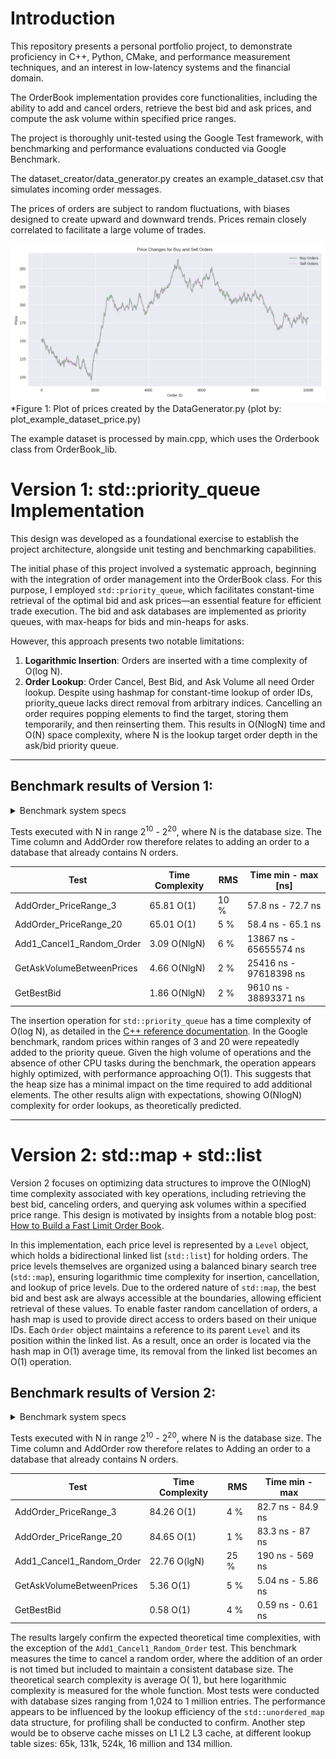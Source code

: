 # Introduction

This repository presents a personal portfolio project, to demonstrate proficiency in C++, Python, CMake, and
performance measurement techniques, and an interest in low-latency systems and the financial domain.

The OrderBook implementation provides core functionalities, including the ability to add and cancel orders,
retrieve the best bid and ask prices, and compute the ask volume within specified price ranges.

The project is thoroughly unit-tested using the Google Test framework, with benchmarking and performance evaluations
conducted via Google Benchmark.

The dataset_creator/data_generator.py creates an example_dataset.csv that simulates incoming order messages.

The prices of orders are subject to random fluctuations, with biases designed to create upward and downward trends.
Prices remain closely correlated to facilitate a large volume of trades.

<img src="example_order_dataset/buynsell_price_plot.png" title="Price Changes for Buy and Sell Orders" alt=""/>
*Figure 1: Plot of prices created by the DataGenerator.py (plot by: plot_example_dataset_price.py)

The example dataset is processed by main.cpp, which uses the Orderbook class from OrderBook_lib.

# Version 1: std::priority_queue Implementation

This design was developed as a foundational exercise to establish the project architecture,
alongside unit testing and benchmarking capabilities.

The initial phase of this project involved a systematic approach, beginning with the integration of order management
into the OrderBook class. For this purpose, I employed `std::priority_queue`, which facilitates constant-time retrieval
of the optimal bid and ask prices—an essential feature for efficient trade execution. The bid and ask databases are
implemented as priority queues, with max-heaps for bids and min-heaps for asks.

However, this approach presents two notable limitations:

1. **Logarithmic Insertion**:  Orders are inserted with a time complexity of O(log N).
2. **Order Lookup**: Order Cancel, Best Bid, and Ask Volume all need Order lookup.
   Despite using hashmap for constant-time lookup of order IDs, priority_queue lacks direct removal from arbitrary
   indices.
   Cancelling an order requires popping elements to find the target, storing them temporarily, and then reinserting
   them.
   This results in O(NlogN) time and O(N) space complexity, where N is the lookup target order depth in the ask/bid
   priority queue.

***

## Benchmark results of Version 1:

<details>
<summary> Benchmark system specs </summary>

### Benchmark system specs

Testing was done on Ubuntu, with i5-12400F, 6cores, 4400Mhz. Cache sizes:

- **L1 Data**: 48 KiB (×6)
- **L2 Unified**: 1280 KiB (×6)
- **L3 Unified**: 18,432 KiB / 18 MiB (×1)

</details>

Tests executed with N in range 2<sup>10</sup> - 2<sup>20</sup>, where N is the database size. The Time column and
AddOrder row therefore relates to adding an order to a database that already contains N orders.

| Test                      | Time Complexity | RMS  | Time min - max [ns]    |
|---------------------------|-----------------|------|------------------------|
| AddOrder_PriceRange_3     | 65.81 O(1)      | 10 % | 57.8 ns - 72.7 ns      |
| AddOrder_PriceRange_20    | 65.01 O(1)      | 5 %  | 58.4 ns - 65.1 ns      |
| Add1_Cancel1_Random_Order | 3.09 O(NlgN)    | 6 %  | 13867 ns - 65655574 ns |
| GetAskVolumeBetweenPrices | 4.66 O(NlgN)    | 2 %  | 25416 ns - 97618398 ns |
| GetBestBid                | 1.86 O(NlgN)    | 2 %  | 9610 ns - 38893371 ns  |

The insertion operation for `std::priority_queue` has a time complexity of O(log N), as detailed in the
[C++ reference documentation](https://en.cppreference.com/w/cpp/container/priority_queue).
In the Google benchmark, random prices within ranges of 3 and 20 were repeatedly added to the priority queue.
Given the high volume of operations and the absence of other CPU tasks during the benchmark, the operation appears
highly optimized, with performance approaching O(1). This suggests that the heap size has a minimal impact on
the time required to add additional elements. The other results align with expectations, showing O(NlogN) complexity
for order lookups, as theoretically predicted.

***

# Version 2: std::map + std::list

Version 2 focuses on optimizing data structures to improve the O(NlogN) time complexity associated with key operations,
including retrieving the best bid, canceling orders, and querying ask volumes within a specified price range.
This design is motivated by insights from a notable blog
post: [How to Build a Fast Limit Order Book](https://web.archive.org/web/20110219163448/http://howtohft.wordpress.com/2011/02/15/how-to-build-a-fast-limit-order-book/).

In this implementation, each price level is represented by a `Level` object, which holds a bidirectional linked list
(`std::list`) for holding orders. The price levels themselves are organized using a balanced binary search tree
(`std::map`), ensuring logarithmic time complexity for insertion, cancellation, and lookup of price levels.
Due to the ordered nature of `std::map`, the best bid and best ask are always accessible at the boundaries,
allowing efficient retrieval of these values.
To enable faster random cancellation of orders, a hash map is used to provide direct access to orders based on their
unique IDs. Each `Order` object maintains a reference to its parent `Level` and its position within the linked list.
As a result, once an order is located via the hash map in O(1) average time, its removal from the linked list becomes
an O(1) operation.

## Benchmark results of Version 2:

<details>
<summary> Benchmark system specs </summary>

### Benchmark system specs

Testing was done on Ubuntu, with i5-12400F, 6cores, 4400Mhz. Cache sizes:

- **L1 Data**: 48 KiB (×6)
- **L2 Unified**: 1280 KiB (×6)
- **L3 Unified**: 18,432 KiB / 18 MiB (×1)

</details>

Tests executed with N in range 2<sup>10</sup> - 2<sup>20</sup>, where N is the database size. The Time column and
AddOrder row
therefore relates to Adding an order to a database that already contains N orders.

| Test                      | Time Complexity | RMS  | Time  min - max   |
|---------------------------|-----------------|------|-------------------|
| AddOrder_PriceRange_3     | 84.26 O(1)      | 4 %  | 82.7 ns - 84.9 ns |
| AddOrder_PriceRange_20    | 84.65 O(1)      | 1 %  | 83.3 ns - 87 ns   |
| Add1_Cancel1_Random_Order | 22.76 O(lgN)    | 25 % | 190 ns - 569 ns   |
| GetAskVolumeBetweenPrices | 5.36 O(1)       | 5 %  | 5.04 ns - 5.86 ns |
| GetBestBid                | 0.58 O(1)       | 4 %  | 0.59 ns - 0.61 ns |

The results largely confirm the expected theoretical time complexities, with the exception of the
`Add1_Cancel1_Random_Order` test. This benchmark measures the time to cancel a random order, where the addition of an
order is not timed but included to maintain a consistent database size. The theoretical search complexity is average O(
1), but here logarithmic complexity is measured for the whole function.
Most tests were conducted with database sizes ranging from 1,024 to 1 million entries. The performance appears to be
influenced by the lookup efficiency of the `std::unordered_map` data structure, for profiling shall be conducted to
confirm.
Another step would be to observe cache misses on L1 L2 L3 cache, at different lookup table sizes: 65k, 131k,
524k, 16 million and 134 million.


